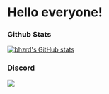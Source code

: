 # Hello everyone!
### Github Stats
[![bhzrd's GitHub stats](https://github-readme-stats.vercel.app/api?username=ultamortisa&hide_border=true&show_icons=true&count_private=true&theme=gruvbox&bg_color=151515)](https://github.com/anuraghazra/github-readme-stats)
### Discord

<img src="https://discord.c99.nl/widget/theme-1/714398494030299166.png"/>

